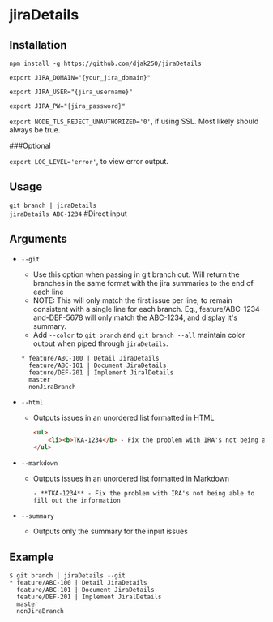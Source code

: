 # jiraDetails
## Installation
  `npm install -g https://github.com/djak250/jiraDetails`

  `export JIRA_DOMAIN="{your_jira_domain}"`

  `export JIRA_USER="{jira_username}"`

  `export JIRA_PW="{jira_password}"`

  `export NODE_TLS_REJECT_UNAUTHORIZED='0'`, if using SSL. Most likely should always be true.

  ###Optional

  `export LOG_LEVEL='error'`, to view error output.

## Usage
`git branch | jiraDetails`  
`jiraDetails ABC-1234` #Direct input

## Arguments
- `--git`
  - Use this option when passing in git branch out. Will return the branches in the same format with the jira summaries to the end of each line
  - NOTE: This will only match the first issue per line, to remain consistent with a single line for each branch. Eg., feature/ABC-1234-and-DEF-5678 will only match the ABC-1234, and display it's summary. 
  - Add `--color` to `git branch` and `git branch --all` maintain color output when piped through `jiraDetails`.
  ```shell
  * feature/ABC-100 | Detail JiraDetails
    feature/ABC-101 | Document JiraDetails
    feature/DEF-201 | Implement JiralDetails
    master
    nonJiraBranch
  ```
- `--html`
  - Outputs issues in an unordered list formatted in HTML
    ```html
    <ul>
        <li><b>TKA-1234</b> - Fix the problem with IRA's not being able to fill out the information</li>
    </ul>
    ```

- `--markdown`
  - Outputs issues in an unordered list formatted in Markdown
    ```
    - **TKA-1234** - Fix the problem with IRA's not being able to fill out the information
    ```

- `--summary`
  - Outputs only the summary for the input issues

## Example
```shell
$ git branch | jiraDetails --git
* feature/ABC-100 | Detail JiraDetails
  feature/ABC-101 | Document JiraDetails
  feature/DEF-201 | Implement JiralDetails
  master
  nonJiraBranch
```
